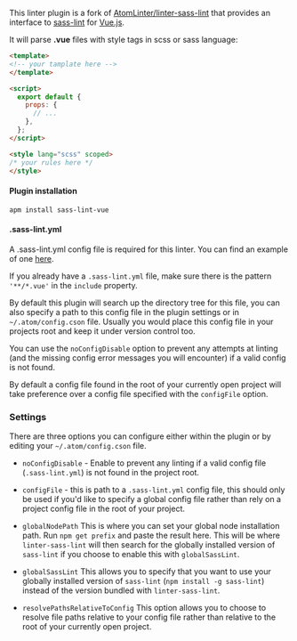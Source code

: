 This linter plugin is a fork of [AtomLinter/linter-sass-lint](https://github.com/AtomLinter/linter-sass-lint) that provides an interface to [sass-lint](https://github.com/sasstools/sass-lint) for [Vue.js](https://vuejs.org).

It will parse **.vue** files with style tags in scss or sass language:

```html
<template>
<!-- your tamplate here -->
</template>

<script>
  export default {
    props: {
      // ...
    },
  };
</script>

<style lang="scss" scoped>
/* your rules here */
</style>
```

#### Plugin installation

`apm install sass-lint-vue`

#### .sass-lint.yml

A .sass-lint.yml config file is required for this linter. You can find an example of one [here](https://github.com/fsblemos/lint-sass-vue/blob/master/.sass-lint.yml).

If you already have a `.sass-lint.yml` file, make sure there is the pattern `'**/*.vue'` in the `include` property.

By default this plugin will search up the directory tree for this file, you can also specify a path to this config file in the plugin settings or in `~/.atom/config.cson` file. Usually you would place this config file in your projects root and keep it under version control too.

You can use the `noConfigDisable` option to prevent any attempts at linting (and the missing config error messages you will encounter) if a valid config is not found.

By default a config file found in the root of your currently open project will take preference over a config file specified with the `configFile` option.

### Settings

There are three options you can configure either within the plugin or by editing your `~/.atom/config.cson` file.

* `noConfigDisable` - Enable to prevent any linting if a valid config file (`.sass-lint.yml`) is not found in the project root.

* `configFile` - this is path to a `.sass-lint.yml` config file, this should only be used if you'd like to specify a global config file rather than rely on a project config file in the root of your project.

* `globalNodePath` This is where you can set your global node installation path. Run `npm get prefix` and paste the result here. This will be where `linter-sass-lint` will then search for the globally installed version of `sass-lint` if you choose to enable this with `globalSassLint`.

* `globalSassLint` This allows you to specify that you want to use your globally installed version of `sass-lint` (`npm install -g sass-lint`) instead of the version bundled with `linter-sass-lint`.

* `resolvePathsRelativeToConfig` This option allows you to choose to resolve file paths relative to your config file rather than relative to the root of your currently open project.

